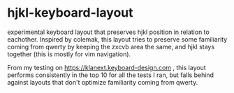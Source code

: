 # hjkl-keyboard-layout
experimental keyboard layout that preserves hjkl position in relation to eachother. Inspired by colemak, this layout tries to preserve some familiarity coming from qwerty by keeping the zxcvb area the same, and hjkl stays together (this is mostly for vim navigation). 

From my testing on https://klanext.keyboard-design.com , this layout performs consistently in the top 10 for all the tests I ran, but falls behind against layouts that don't optimize familiarity coming from qwerty.
